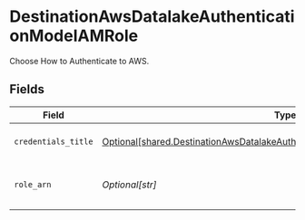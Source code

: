 # DestinationAwsDatalakeAuthenticationModeIAMRole

Choose How to Authenticate to AWS.


## Fields

| Field                                                                                                                                                                          | Type                                                                                                                                                                           | Required                                                                                                                                                                       | Description                                                                                                                                                                    |
| ------------------------------------------------------------------------------------------------------------------------------------------------------------------------------ | ------------------------------------------------------------------------------------------------------------------------------------------------------------------------------ | ------------------------------------------------------------------------------------------------------------------------------------------------------------------------------ | ------------------------------------------------------------------------------------------------------------------------------------------------------------------------------ |
| `credentials_title`                                                                                                                                                            | [Optional[shared.DestinationAwsDatalakeAuthenticationModeIAMRoleCredentialsTitle]](undefined/models/shared/destinationawsdatalakeauthenticationmodeiamrolecredentialstitle.md) | :heavy_minus_sign:                                                                                                                                                             | Name of the credentials                                                                                                                                                        |
| `role_arn`                                                                                                                                                                     | *Optional[str]*                                                                                                                                                                | :heavy_check_mark:                                                                                                                                                             | Will assume this role to write data to s3                                                                                                                                      |